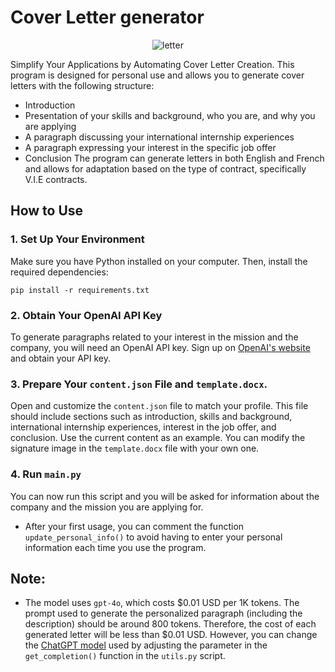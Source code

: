 
# Cover Letter generator
<p align="center">
  <img src="https://github.com/SkowKyubu/CoverLetterGenerator/assets/120100522/536455d9-73bc-4162-82c7-73b0d42a6157" alt="letter">
</p>

Simplify Your Applications by Automating Cover Letter Creation.
This program is designed for personal use and allows you to generate cover letters with the following structure:

- Introduction
- Presentation of your skills and background, who you are, and why you are applying
- A paragraph discussing your international internship experiences
- A paragraph expressing your interest in the specific job offer
- Conclusion
The program can generate letters in both English and French and allows for adaptation based on the type of contract, specifically V.I.E contracts.

## How to Use
### 1. Set Up Your Environment

Make sure you have Python installed on your computer. Then, install the required dependencies:

```
pip install -r requirements.txt
```

### 2. Obtain Your OpenAI API Key

To generate paragraphs related to your interest in the mission and the company, you will need an OpenAI API key. Sign up on [OpenAI's website]('https://openai.com/index/openai-api/') and obtain your API key.

### 3. Prepare Your `content.json` File and `template.docx`.
Open and customize the `content.json` file to match your profile. This file should include sections such as introduction, skills and background, international internship experiences, interest in the job offer, and conclusion. Use the current content as an example. You can modify the signature image in the `template.docx` file with your own one.

### 4. Run `main.py`
You can now run this script and you will be asked for information about the company and the mission you are applying for.
- After your first usage, you can comment the function `update_personal_info()` to avoid having to enter your personal information each time you use the program.


## Note:
- The model uses `gpt-4o`, which costs $0.01 USD per 1K tokens. The prompt used to generate the personalized paragraph (including the description) should be around 800 tokens. Therefore, the cost of each generated letter will be less than $0.01 USD. However, you can change the [ChatGPT model]('https://openai.com/api/pricing/) used by adjusting the parameter in the `get_completion()` function in the `utils.py` script.
